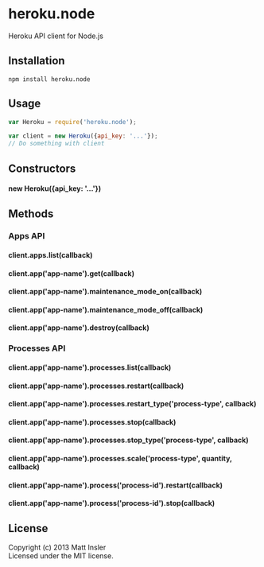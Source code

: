 # heroku.node

Heroku API client for Node.js

## Installation
```
npm install heroku.node
```

## Usage

```javascript
var Heroku = require('heroku.node');

var client = new Heroku({api_key: '...'});
// Do something with client
```

## Constructors

#### new Heroku({api_key: '...'})

## Methods

### Apps API

#### client.apps.list(callback)

#### client.app('app-name').get(callback)
#### client.app('app-name').maintenance_mode_on(callback)
#### client.app('app-name').maintenance_mode_off(callback)
#### client.app('app-name').destroy(callback)

### Processes API

#### client.app('app-name').processes.list(callback)
#### client.app('app-name').processes.restart(callback)
#### client.app('app-name').processes.restart_type('process-type', callback)
#### client.app('app-name').processes.stop(callback)
#### client.app('app-name').processes.stop_type('process-type', callback)
#### client.app('app-name').processes.scale('process-type', quantity, callback)

#### client.app('app-name').process('process-id').restart(callback)
#### client.app('app-name').process('process-id').stop(callback)

## License
Copyright (c) 2013 Matt Insler  
Licensed under the MIT license.
